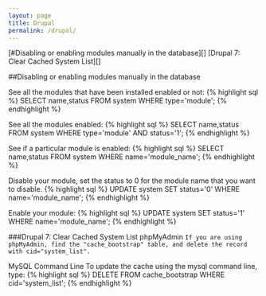 ```yaml
---
layout: page
title: Drupal
permalink: /drupal/
---
```

[#Disabling or enabling modules manually in the database][]
[Drupal 7: Clear Cached System List][]

##Disabling or enabling modules manually in the database

See all the modules that have been installed enabled or not:
{% highlight sql %}
SELECT name,status FROM system WHERE type='module';
{% endhighlight %}

See all the modules enabled:
{% highlight sql %}
SELECT name,status FROM system WHERE type='module' AND status='1';
{% endhighlight %}

See if a particular module is enabled:
{% highlight sql %}
SELECT name,status FROM system WHERE name='module_name';
{% endhighlight %}

Disable your module, set the status to 0 for the module name that you want to disable.
{% highlight sql %}
UPDATE system SET status='0' WHERE name='module_name';
{% endhighlight %}

Enable your module:
{% highlight sql %}
UPDATE system SET status='1' WHERE name='module_name';
{% endhighlight %}

###Drupal 7: Clear Cached System List
phpMyAdmin
`If you are using phpMyAdmin, find the "cache_bootstrap" table, and delete the record with cid="system_list".`

MySQL Command Line
To update the cache using the mysql command line, type:
{% highlight sql %}
DELETE FROM cache_bootstrap WHERE cid='system_list';
{% endhighlight %}